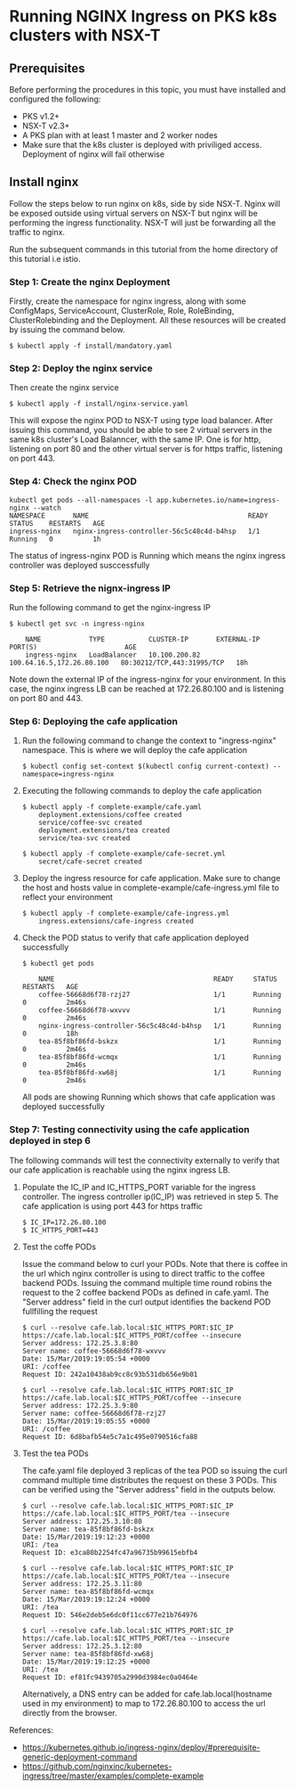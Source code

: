 # Running NGINX Ingress on PKS k8s clusters with NSX-T

## Prerequisites

Before performing the procedures in this topic, you must have installed and configured the following:

- PKS v1.2+
- NSX-T v2.3+
- A PKS plan with at least 1 master and 2 worker nodes
- Make sure that the k8s cluster is deployed with priviliged access. Deployment of nginx will fail otherwise


## Install nginx

Follow the steps below to run nginx on k8s, side by side NSX-T. Nginx will be exposed outside using virtual servers on NSX-T but nginx will be performing the ingress functionality. NSX-T will just be forwarding all the traffic to nginx.

Run the subsequent commands in this tutorial from the home directory of this tutorial i.e istio.

### Step 1: Create the nginx Deployment

Firstly, create the namespace for nginx ingress, along with some ConfigMaps, ServiceAccount, ClusterRole,  Role, RoleBinding, ClusterRolebinding and the Deployment. All these resources will be created by issuing the command below.

```
$ kubectl apply -f install/mandatory.yaml
```


### Step 2: Deploy the nginx service

Then create the nginx service
```
$ kubectl apply -f install/nginx-service.yaml
```
This will expose the nginx POD to NSX-T using type load balancer. After issuing this command, you should be able to see 2 virtual servers in the same k8s cluster's Load Balanncer, with the same IP. One is for http, listening on port 80 and the other virtual server is for https traffic, listening on port 443.


### Step 4: Check the nginx POD

```
kubectl get pods --all-namespaces -l app.kubernetes.io/name=ingress-nginx --watch
NAMESPACE       NAME                                        READY     STATUS    RESTARTS   AGE
ingress-nginx   nginx-ingress-controller-56c5c48c4d-b4hsp   1/1       Running   0          1h
```
The status of ingress-nginx POD is Running which means the nginx ingress controller was deployed susccessfully


### Step 5: Retrieve the nignx-ingress IP

Run the following command to get the nginx-ingress IP

```
$ kubectl get svc -n ingress-nginx

    NAME            TYPE           CLUSTER-IP       EXTERNAL-IP                 PORT(S)                      AGE
    ingress-nginx   LoadBalancer   10.100.200.82    100.64.16.5,172.26.80.100   80:30212/TCP,443:31995/TCP   18h
```
Note down the external IP of the ingress-nginx for your environment. In this case, the nginx ingress LB can be reached at 172.26.80.100 and is listening on port 80 and 443.


### Step 6: Deploying the cafe application

1. Run the following command to change the context to "ingress-nginx" namespace. This is where we will deploy the cafe application
    ```
    $ kubectl config set-context $(kubectl config current-context) --namespace=ingress-nginx
    ```

2. Executing the following commands to deploy the cafe application
    ```
    $ kubectl apply -f complete-example/cafe.yaml
        deployment.extensions/coffee created
        service/coffee-svc created
        deployment.extensions/tea created
        service/tea-svc created

    $ kubectl apply -f complete-example/cafe-secret.yml
        secret/cafe-secret created
    ```
    
3. Deploy the ingress resource for cafe application. Make sure to change the host and hosts value in complete-example/cafe-ingress.yml file to reflect your environment
    ```
    $ kubectl apply -f complete-example/cafe-ingress.yml
        ingress.extensions/cafe-ingress created
    ```

4. Check the POD status to verify that cafe application deployed successfully
    ```
    $ kubectl get pods

        NAME                                        READY     STATUS    RESTARTS   AGE
        coffee-56668d6f78-rzj27                     1/1       Running   0          2m46s
        coffee-56668d6f78-wxvvv                     1/1       Running   0          2m46s
        nginx-ingress-controller-56c5c48c4d-b4hsp   1/1       Running   0          18h
        tea-85f8bf86fd-bskzx                        1/1       Running   0          2m46s
        tea-85f8bf86fd-wcmqx                        1/1       Running   0          2m46s
        tea-85f8bf86fd-xw68j                        1/1       Running   0          2m46s
    ```
    All pods are showing Running which shows that cafe application was deployed successfully

### Step 7: Testing connectivity using the cafe application deployed in step 6

The following commands will test the connectivity externally to verify that our cafe application is reachable using the nginx ingress LB.

1. Populate the IC_IP and IC_HTTPS_PORT variable for the ingress controller. The ingress controller ip(IC_IP) was retrieved in step 5. The cafe application is using port 443 for https traffic

    ```
    $ IC_IP=172.26.80.100
    $ IC_HTTPS_PORT=443
    ```

2. Test the coffe PODs

    Issue the command below to curl your PODs. Note that there is coffee in the url which nginx controller is using to direct traffic to the coffee backend PODs. Issuing the command multiple time round robins the request to the 2 coffee backend PODs as defined in cafe.yaml. The "Server address" field in the curl output identifies the backend POD fullfilling the request

    ```
    $ curl --resolve cafe.lab.local:$IC_HTTPS_PORT:$IC_IP https://cafe.lab.local:$IC_HTTPS_PORT/coffee --insecure
    Server address: 172.25.3.8:80
    Server name: coffee-56668d6f78-wxvvv
    Date: 15/Mar/2019:19:05:54 +0000
    URI: /coffee
    Request ID: 242a10438ab9cc8c93b531db656e9b01
    
    $ curl --resolve cafe.lab.local:$IC_HTTPS_PORT:$IC_IP https://cafe.lab.local:$IC_HTTPS_PORT/coffee --insecure
    Server address: 172.25.3.9:80
    Server name: coffee-56668d6f78-rzj27
    Date: 15/Mar/2019:19:05:55 +0000
    URI: /coffee
    Request ID: 6d8bafb54e5c7a1c495e0790516cfa88
    ```
    

3. Test the tea PODs

    The cafe.yaml file deployed 3 replicas of the tea POD so issuing the curl command multiple time distributes the request on these 3 PODs. This can be verified using the "Server address" field in the outputs below.

    ```
    $ curl --resolve cafe.lab.local:$IC_HTTPS_PORT:$IC_IP https://cafe.lab.local:$IC_HTTPS_PORT/tea --insecure
    Server address: 172.25.3.10:80
    Server name: tea-85f8bf86fd-bskzx
    Date: 15/Mar/2019:19:12:23 +0000
    URI: /tea
    Request ID: e3ca80b2254fc47a96735b99615ebfb4
    
    $ curl --resolve cafe.lab.local:$IC_HTTPS_PORT:$IC_IP https://cafe.lab.local:$IC_HTTPS_PORT/tea --insecure
    Server address: 172.25.3.11:80
    Server name: tea-85f8bf86fd-wcmqx
    Date: 15/Mar/2019:19:12:24 +0000
    URI: /tea
    Request ID: 546e2deb5e6dc0f11cc677e21b764976
    
    $ curl --resolve cafe.lab.local:$IC_HTTPS_PORT:$IC_IP https://cafe.lab.local:$IC_HTTPS_PORT/tea --insecure
    Server address: 172.25.3.12:80
    Server name: tea-85f8bf86fd-xw68j
    Date: 15/Mar/2019:19:12:25 +0000
    URI: /tea
    Request ID: ef81fc9439705a2990d3984ec0a0464e
    ```

    Alternatively, a DNS entry can be added for cafe.lab.local(hostname used in my environment) to map to 172.26.80.100 to access the url directly from the browser.


References:
- https://kubernetes.github.io/ingress-nginx/deploy/#prerequisite-generic-deployment-command
- https://github.com/nginxinc/kubernetes-ingress/tree/master/examples/complete-example

